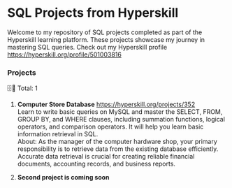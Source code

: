 # SQL Projects from Hyperskill
Welcome to my repository of SQL projects completed as part of the Hyperskill learning platform. These projects showcase my journey in mastering SQL queries.
Check out my Hyperskill profile https://hyperskill.org/profile/501003816

### Projects
🗄️💾 Total: 1

1. **Computer Store Database** https://hyperskill.org/projects/352
   <br> Learn to write basic queries on MySQL and master the SELECT, FROM, GROUP BY, and WHERE clauses, including summation functions, logical operators, and comparison operators. It will help you learn basic information retrieval in SQL. 
   <br> About: As the manager of the computer hardware shop, your primary responsibility is to retrieve data from the existing database efficiently.
   Accurate data retrieval is crucial for creating reliable financial documents, accounting records, and business reports.

2. **Second project is coming soon**

